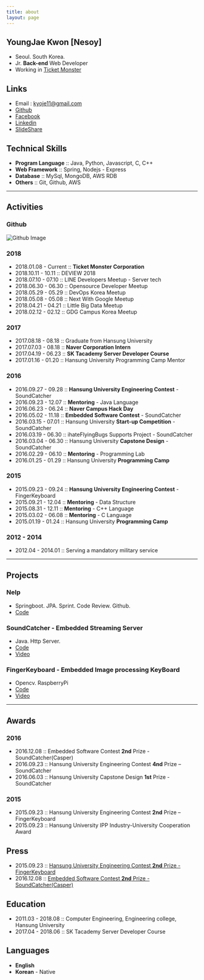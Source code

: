 ```yaml
---
title: about
layout: page
---
```


## YoungJae Kwon [Nesoy]
- Seoul. South Korea.
- Jr. **Back-end** Web Developer
- Working in [Ticket Monster](http://www.ticketmonster.co.kr/)

## Links
- Email : kyoje11@gmail.com
- [Github](https://github.com/nesoy)
- [Facebook](https://www.facebook.com/Nesoy92)
- [Linkedin](https://www.linkedin.com/in/young-jae-kwon-3514b3141/)
- [SlideShare](http://slideshare.net/YoungJaeKwon3)

## Technical Skills
- **Program Language** :: Java, Python, Javascript, C, C++
- **Web Framework** :: Spring, Nodejs - Express
- **Database** :: MySql, MongoDB, AWS RDB
- **Others** :: Git, Github, AWS

-------

## Activities
### Github
![Github Image](https://ghchart.rshah.org/nesoy)
### 2018
- 2018.01.08 - Current :: **Ticket Monster Corporation**
- 2018.10.11 - 10.11 :: DEVIEW 2018
- 2018.07.10 - 07.10 :: LINE Developers Meetup - Server tech
- 2018.06.30 - 06.30 :: Opensource Developer Meetup
- 2018.05.29 - 05.29 :: DevOps Korea Meetup
- 2018.05.08 - 05.08 :: Next With Google Meetup
- 2018.04.21 - 04.21 :: Little Big Data Meetup
- 2018.02.12 - 02.12 :: GDG Campus Korea Meetup


### 2017
- 2017.08.18 - 08.18 :: Graduate from Hansung University
- 2017.07.03 - 08.18 :: **Naver Corporation Intern**
- 2017.04.19 - 06.23 :: **SK Tacademy Server Developer Course**
- 2017.01.16 - 01.20 :: Hansung University Programming Camp Mentor

### 2016
- 2016.09.27 - 09.28 :: **Hansung University Engineering Contest** - SoundCatcher
- 2016.09.23 - 12.07 :: **Mentoring** - Java Language
- 2016.06.23 - 06.24 :: **Naver Campus Hack Day**
- 2016.05.02 - 11.18 :: **Embedded Software Contest** - SoundCatcher
- 2016.03.15 - 07.01 :: Hansung University **Start-up Competition** - SoundCatcher
- 2016.03.19 - 06.30 :: ihateFlyingBugs Supports Project - SoundCatcher
- 2016.03.04 - 06.30 :: Hansung University **Capstone Design** - SoundCatcher
- 2016.02.29 - 06.10 :: **Mentoring** - Programming Lab
- 2016.01.25 - 01.29 :: Hansung University **Programming Camp**

### 2015
- 2015.09.23 - 09.24 :: **Hansung University Engineering Contest** - FingerKeyboard
- 2015.09.21 - 12.04 :: **Mentoring** - Data Structure
- 2015.08.31 - 12.11 :: **Mentoring** - C++ Language
- 2015.03.02 - 06.08 :: **Mentoring** - C Language
- 2015.01.19 - 01.24 :: Hansung University **Programming Camp**

### 2012 - 2014
- 2012.04 - 2014.01 :: Serving a mandatory military service

-------

## Projects
### Nelp
- Springboot. JPA. Sprint. Code Review. Github.
- [Code](https://github.com/Nelp-dev/Nelp)

### SoundCatcher - Embedded Streaming Server
- Java. Http Server.
- [Code](https://github.com/SCCasper)
- [Video](https://www.youtube.com/watch?v=h2jTrTSD1wQ)

### FingerKeyboard - Embedded Image processing KeyBoard
- Opencv. RaspberryPi
- [Code](https://github.com/FingerKeyboard-jh-sm/FingerKeyboard)
- [Video](https://www.youtube.com/watch?v=xI_Y875FghU)


-------

## Awards
### 2016
- 2016.12.08 :: Embedded Software Contest **2nd** Prize - SoundCatcher(Casper)
- 2016.09.23 :: Hansung University Engineering Contest **4nd** Prize – SoundCatcher
- 2016.06.03 :: Hansung University Capstone Design **1st** Prize - SoundCatcher

### 2015
- 2015.09.23 :: Hansung University Engineering Contest **2nd** Prize – FingerKeyboard
- 2015.09.23 :: Hansung University IPP Industry-University Cooperation Award

## Press
- 2015.09.23 :: [Hansung University Engineering Contest **2nd** Prize - FingerKeyboard](http://www.asiatoday.co.kr/view.php?key=20151007001927323)
- 2016.12.08 :: [Embedded Software Contest **2nd** Prize - SoundCatcher(Casper)](http://eswcontest.com/bbs/board.php?tbl=award&category=2016%B3%E2)

## Education
- 2011.03 - 2018.08 :: Computer Engineering, Engineering college, Hansung University
- 2017.04 - 2018.06 :: SK Tacademy Server Developer Course

## Languages
- **English**
- **Korean** - Native
